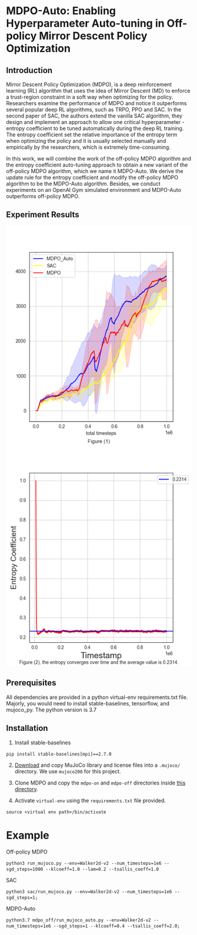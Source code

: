 # MDPO-Auto: Enabling Hyperparameter Auto-tuning in Off-policy Mirror Descent Policy Optimization

## Introduction
Mirror Descent Policy Optimization (MDPO), is a deep reinforcement learning (RL) algorithm that
uses the idea of Mirror Descent (MD) to enforce a trust-region constraint in a soft way when optimizing
for the policy. Researchers examine the performance of MDPO and notice it outperforms several popular
deep RL algorithms, such as TRPO, PPO and SAC. In the second paper of SAC, the authors extend the
vanilla SAC algorithm, they design and implement an approach to allow one critical hyperparameter -
entropy coefficient to be tuned automatically during the deep RL training. The entropy coefficient set the
relative importance of the entropy term when optimizing the policy and it is usually selected manually and
empirically by the researchers, which is extremely time-consuming.  

In this work, we will combine the work of the off-policy MDPO algorithm and the entropy coefficient
auto-tuning approach to obtain a new variant of the off-policy MDPO algorithm, which we name it
MDPO-Auto. We derive the update rule for the entropy coefficient and modify the off-policy MDPO
algorithm to be the MDPO-Auto algorithm. Besides, we conduct experiments on an OpenAI Gym
simulated environment and MDPO-Auto outperforms off-policy MDPO.

## Experiment Results
![alt text](https://github.com/liqianxi/auto_tune_MDPO/blob/a3613522e50e3de4886e3e68afc087ac8b04928f/compare.png)
![alt text](https://github.com/liqianxi/auto_tune_MDPO/blob/a3613522e50e3de4886e3e68afc087ac8b04928f/ent_coeff.png)


## Prerequisites
All dependencies are provided in a python virtual-env requirements.txt file. Majorly, you would need to install stable-baselines, tensorflow, and mujoco_py.
The python version is 3.7

## Installation

1. Install stable-baselines
~~~
pip install stable-baselines[mpi]==2.7.0
~~~

2. [Download](https://www.roboti.us/index.html) and copy MuJoCo library and license files into a `.mujoco/` directory. We use `mujoco200` for this project.

3. Clone MDPO and copy the `mdpo-on` and `mdpo-off` directories inside [this directory](https://github.com/hill-a/stable-baselines/tree/master/stable_baselines).


4. Activate `virtual-env` using the `requirements.txt` file provided.
~~~
source <virtual env path>/bin/activate
~~~

# Example

Off-policy MDPO
~~~
python3 run_mujoco.py --env=Walker2d-v2 --num_timesteps=1e6 --sgd_steps=1000 --klcoeff=1.0 --lam=0.2 --tsallis_coeff=1.0
~~~

SAC
~~~
python3 sac/run_mujoco.py --env=Walker2d-v2 --num_timesteps=1e6 --sgd_steps=1;
~~~

MDPO-Auto
~~~
python3.7 mdpo_off/run_mujoco_auto.py --env=Walker2d-v2 --num_timesteps=1e6 --sgd_steps=1 --klcoeff=0.4 --tsallis_coeff=2.0; 

~~~
